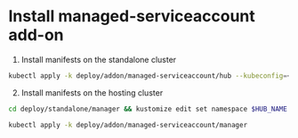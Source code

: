 # Install managed-serviceaccount add-on 

1. Install manifests on the standalone cluster

```bash
kubectl apply -k deploy/addon/managed-serviceaccount/hub --kubeconfig=<standalone-kubeconfig>
```

2. Install manifests on the hosting cluster

```bash
cd deploy/standalone/manager && kustomize edit set namespace $HUB_NAME

kubectl apply -k deploy/addon/managed-serviceaccount/manager 
```